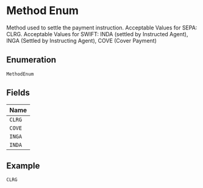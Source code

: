 
# Method Enum

Method used to settle the payment instruction. Acceptable Values for SEPA: CLRG. Acceptable Values for SWIFT: INDA (settled by Instructed Agent), INGA (Settled by Instructing Agent), COVE (Cover Payment)

## Enumeration

`MethodEnum`

## Fields

| Name |
|  --- |
| `CLRG` |
| `COVE` |
| `INGA` |
| `INDA` |

## Example

```
CLRG
```


